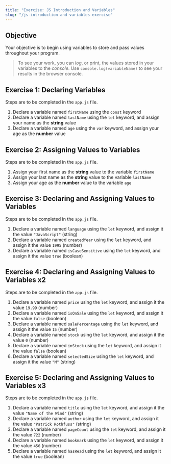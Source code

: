```yaml
---
title: "Exercise: JS Introduction and Variables"
slug: "/js-introduction-and-variables-exercise"
---
```


## Objective

Your objective is to begin using variables to store and pass values throughout your program.

> To see your work, you can _log_, or print, the values stored in your variables to the _console_. Use `console.log(variableName)` to see your results in the browser console.

## Exercise 1: Declaring Variables

Steps are to be completed in the `app.js` file.

1. Declare a variable named `firstName` using the `const` keyword
2. Declare a variable named `lastName` using the `let` keyword, and assign your name as the **string** value
3. Declare a variable named `age` using the `var` keyword, and assign your age as the **number** value 

## Exercise 2: Assigning Values to Variables

Steps are to be completed in the `app.js` file.

1. Assign your first name as the **string** value to the variable `firstName`
2. Assign your last name as the **string** value to the variable `lastName`
3. Assign your age as the **number** value to the variable `age`

## Exercise 3: Declaring and Assigning Values to Variables

Steps are to be completed in the `app.js` file.

1. Declare a variable named `language` using the `let` keyword, and assign it the value `"JavaScript"` (string)
2. Declare a variable named `createdYear` using the `let` keyword, and assign it the value `1995` (number)
3. Declare a variable named `isCaseSensitive` using the `let` keyword, and assign it the value `true` (boolean)

## Exercise 4: Declaring and Assigning Values to Variables x2

Steps are to be completed in the `app.js` file.

1. Declare a variable named `price` using the `let` keyword, and assign it the value `19.99` (number)
2. Declare a variable named `isOnSale` using the `let` keyword, and assign it the value `false` (boolean)
3. Declare a variable named `salePercentage` using the `let` keyword, and assign it the value `15` (number)
4. Declare a variable named `stock` using the `let` keyword, and assign it the value `0` (number)
5. Declare a variable named `inStock` using the `let` keyword, and assign it the value `false` (boolean)
6. Declare a variable named `selectedSize` using the `let` keyword, and assign it the value `"M"` (string)

## Exercise 5: Declaring and Assigning Values to Variables x3

Steps are to be completed in the `app.js` file.

1. Declare a variable named `title` using the `let` keyword, and assign it the value `"Name of the Wind"` (string)
2. Declare a variable named `author` using the `let` keyword, and assign it the value `"Patrick Rothfuss"` (string)
3. Declare a variable named `pageCount` using the `let` keyword, and assign it the value `722` (number)
4. Declare a variable named `bookmark` using the `let` keyword, and assign it the value `456` (number)
5. Declare a variable named `hasRead` using the `let` keyword, and assign it the value `true` (boolean)
